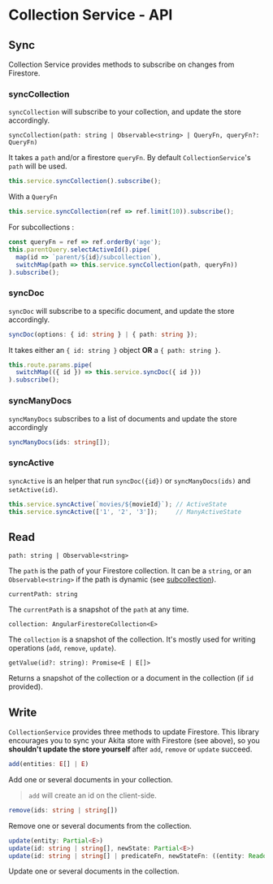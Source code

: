 # Collection Service - API

## Sync
Collection Service provides methods to subscribe on changes from Firestore.

### syncCollection
`syncCollection` will subscribe to your collection, and update the store accordingly.
```
syncCollection(path: string | Observable<string> | QueryFn, queryFn?: QueryFn)
```

It takes a `path` and/or a firestore `queryFn`. By default  `CollectionService`'s `path` will be used.

```typescript
this.service.syncCollection().subscribe();
```

With a `QueryFn`
```typescript
this.service.syncCollection(ref => ref.limit(10)).subscribe();
```

For subcollections : 
```typescript
const queryFn = ref => ref.orderBy('age');
this.parentQuery.selectActiveId().pipe(
  map(id => `parent/${id}/subcollection`),
  switchMap(path => this.service.syncCollection(path, queryFn))
).subscribe();
```

### syncDoc
`syncDoc` will subscribe to a specific document, and update the store accordingly.

```typescript
syncDoc(options: { id: string } | { path: string });
```

It takes either an `{ id: string }` object **OR** a `{ path: string }`.

```typescript
this.route.params.pipe(
  switchMap(({ id }) => this.service.syncDoc({ id }))
).subscribe();
```

### syncManyDocs
`syncManyDocs` subscribes to a list of documents and update the store accordingly
```typescript
syncManyDocs(ids: string[]);
```

### syncActive
`syncActive` is an helper that run `syncDoc({id})` or `syncManyDocs(ids)` and `setActive(id)`. 

```typescript
this.service.syncActive(`movies/${movieId}`); // ActiveState
this.service.syncActive(['1', '2', '3']);     // ManyActiveState
```

## Read

```
path: string | Observable<string>
```
The `path` is the path of your Firestore collection. It can be a `string`, or an `Observable<string>` if the path is dynamic (see [subcollection](../subcollection/api.md)).

```
currentPath: string
```
The `currentPath` is a snapshot of the `path` at any time.


```
collection: AngularFirestoreCollection<E>
```
The `collection` is a snapshot of the collection. It's mostly used for writing operations (`add`, `remove`, `update`).

```
getValue(id?: string): Promise<E | E[]>
```
Returns a snapshot of the collection or a document in the collection (if `id` provided).


## Write
`CollectionService` provides three methods to update Firestore. This library encourages you to sync your Akita store with Firestore (see above), so you **shouldn't update the store yourself** after `add`, `remove` or `update` succeed.

```typescript
add(entities: E[] | E)
```
Add one or several documents in your collection.
> `add` will create an id on the client-side.


```typescript
remove(ids: string | string[])
```
Remove one or several documents from the collection.


```typescript
update(entity: Partial<E>)
update(id: string | string[], newState: Partial<E>)
update(id: string | string[] | predicateFn, newStateFn: ((entity: Readonly<E>) => Partial<E>))
```
Update one or several documents in the collection.



